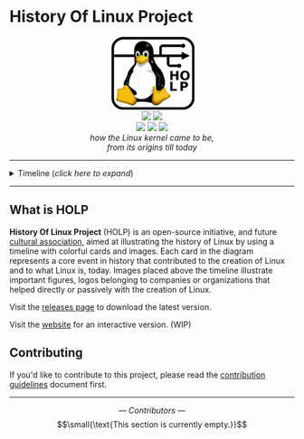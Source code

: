 # History Of Linux Project
<p align="center">
    <img src="./.github/HOLP-v1.png" width="150"> </br>
    <img src="https://img.shields.io/badge/License-CC%20BY%20SA%204.0-lightgrey.svg">
    <img src="https://img.shields.io/badge/Open%20Source-%E2%9D%A4-red.svg"> </br>
    <img src="https://img.shields.io/badge/contributions-welcome-brightgreen.svg">
    <img src="https://img.shields.io/github/last-commit/MarkGotLasagna/hol">
    <img src="https://img.shields.io/github/v/release/MarkGotLasagna/hol?include_prereleases">
    </br>
    <i>how the Linux kernel came to be,</i> </br>
    <i>from its origins till today</i>
</p>

---
<details>
<summary>Timeline (<i>click here to expand</i>)</summary>
<br>
<img src="./.github/Timeline.png">
</details>

---

## What is HOLP
__History Of Linux Project__ (HOLP) is an open-source initiative, and future
[cultural association](https://it.wikipedia.org/wiki/Associazionismo_culturale), aimed at illustrating the
history of Linux by using a timeline with colorful cards and images. Each card in the diagram
represents a core event in history that contributed to the creation of Linux and to what Linux
is, today. Images placed above the timeline illustrate important figures,
logos belonging to companies or organizations that helped directly or passively with the
creation of Linux.

Visit the [releases page](https://github.com/MarkGotLasagna/holp/releases) to download the latest version.

Visit the [website](https://markgotlasagna.github.io/holp/) for an interactive version. (WIP)

## Contributing

If you'd like to contribute to this project, please read the [contribution guidelines](./CONTRIBUTING.md) document first.

---
$$—\ Contributors\ —$$
$$\small{\text{This section is currently empty.}}$$
<!-- <a href="https://github.com/MarkGotLasagna/holp/graphs/contributors">
  <img src="https://contrib.rocks/image?repo=MarkGotLasagna/holp" />
</a> -->
